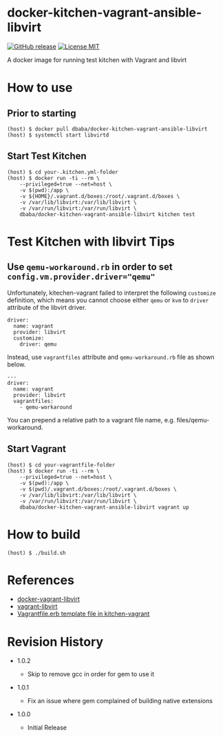 docker-kitchen-vagrant-ansible-libvirt
===

[![GitHub release](https://img.shields.io/github/release/dbaba/docker-kitchen-vagrant-ansible-libvirt.svg)](https://github.com/dbaba/docker-kitchen-vagrant-ansible-libvirt/releases/latest)
[![License MIT](https://img.shields.io/github/license/dbaba/candy-red.svg)](http://opensource.org/licenses/MIT)

A docker image for running test kitchen with Vagrant and libvirt

# How to use

## Prior to starting

    (host) $ docker pull dbaba/docker-kitchen-vagrant-ansible-libvirt
    (host) $ systemctl start libvirtd

## Start Test Kitchen

    (host) $ cd your-.kitchen.yml-folder
    (host) $ docker run -ti --rm \
        --privileged=true --net=host \
        -v $(pwd):/app \
        -v ${HOME}/.vagrant.d/boxes:/root/.vagrant.d/boxes \
        -v /var/lib/libvirt:/var/lib/libvirt \
        -v /var/run/libvirt:/var/run/libvirt \
        dbaba/docker-kitchen-vagrant-ansible-libvirt kitchen test

# Test Kitchen with libvirt Tips

## Use `qemu-workaround.rb` in order to set `config.vm.provider.driver="qemu"`

Unfortunately, kitechen-vagrant failed to interpret the following `customize` definition, which means you cannot choose either `qemu` or `kvm` to `driver` attribute of the libvirt driver.
```
driver:
  name: vagrant
  provider: libvirt
  customize:
    driver: qemu
```

Instead, use `vagrantfiles` attribute and `qemu-workaround.rb` file as shown below.
```
---
driver:
  name: vagrant
  provider: libvirt
  vagrantfiles:
    - qemu-workaround
```

You can prepend a relative path to a vagrant file name, e.g. files/qemu-workaround.

## Start Vagrant

    (host) $ cd your-vagrantfile-folder
    (host) $ docker run -ti --rm \
        --privileged=true --net=host \
        -v $(pwd):/app \
        -v $(pwd)/.vagrant.d/boxes:/root/.vagrant.d/boxes \
        -v /var/lib/libvirt:/var/lib/libvirt \
        -v /var/run/libvirt:/var/run/libvirt \
        dbaba/docker-kitchen-vagrant-ansible-libvirt vagrant up

# How to build

    (host) $ ./build.sh

# References

 * [docker-vagrant-libvirt](https://github.com/twiest/docker-vagrant-libvirt)
 * [vagrant-libvirt](https://github.com/vagrant-libvirt/vagrant-libvirt)
 * [Vagrantfile.erb template file in kitchen-vagrant](https://github.com/test-kitchen/kitchen-vagrant/blob/master/templates/Vagrantfile.erb)

# Revision History

* 1.0.2
    - Skip to remove gcc in order for gem to use it

* 1.0.1
    - Fix an issue where gem complained of building native extensions

* 1.0.0
    - Initial Release

